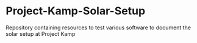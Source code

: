 # Project-Kamp-Solar-Setup
Repository containing resources to test various software to document the solar setup at Project Kamp
